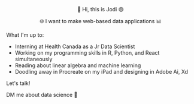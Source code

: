 <div align="center">
👋 Hi, this is Jodi 😄

🌐 I want to make web-based data applications 📊
</div>

<!--
**jodiqiao/jodiqiao** is a ✨ _special_ ✨ repository because its `README.md` (this file) appears on your GitHub profile.

Here are some ideas to get you started:

- 🔭 I’m currently working on ...
- 🌱 I’m currently learning ...
- 👯 I’m looking to collaborate on ...
- 🤔 I’m looking for help with ...
- 💬 Ask me about ...
- 📫 How to reach me: ...
- 😄 Pronouns: ...
- ⚡ Fun fact: ...
-->

What I'm up to:
- Interning at Health Canada as a Jr Data Scientist
- Working on my programming skills in R, Python, and React simultaneously
- Reading about linear algebra and machine learning
- Doodling away in Procreate on my iPad and designing in Adobe Ai, Xd

Let's talk!

DM me about data science 🐙
